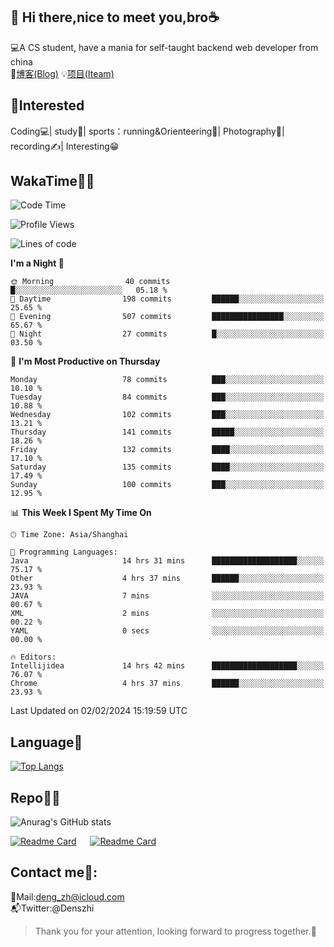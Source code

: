 👋 Hi there,nice to meet you,bro☕
---
💻A CS student, have a mania for self-taught backend web developer from china   
📌[博客(Blog)](https://github.com/HealUP/MyBlog)
💡[项目(Iteam)](https://healup.github.io/)

 <!-- waka-box start -->
 <!-- waka-box end -->
 
🧲**Interested**
--
Coding💻| study📖| sports：running&Orienteering🏃‍| Photography📸| recording✍️| Interesting😁

WakaTime👨‍💻
---
<!--START_SECTION:waka-->
![Code Time](http://img.shields.io/badge/Code%20Time-634%20hrs%2011%20mins-blue)

![Profile Views](http://img.shields.io/badge/Profile%20Views-1-blue)

![Lines of code](https://img.shields.io/badge/From%20Hello%20World%20I%27ve%20Written-205.0%20thousand%20lines%20of%20code-blue)

**I'm a Night 🦉** 

```text
🌞 Morning                40 commits          █░░░░░░░░░░░░░░░░░░░░░░░░   05.18 % 
🌆 Daytime                198 commits         ██████░░░░░░░░░░░░░░░░░░░   25.65 % 
🌃 Evening                507 commits         ████████████████░░░░░░░░░   65.67 % 
🌙 Night                  27 commits          █░░░░░░░░░░░░░░░░░░░░░░░░   03.50 % 
```
📅 **I'm Most Productive on Thursday** 

```text
Monday                   78 commits          ███░░░░░░░░░░░░░░░░░░░░░░   10.10 % 
Tuesday                  84 commits          ███░░░░░░░░░░░░░░░░░░░░░░   10.88 % 
Wednesday                102 commits         ███░░░░░░░░░░░░░░░░░░░░░░   13.21 % 
Thursday                 141 commits         █████░░░░░░░░░░░░░░░░░░░░   18.26 % 
Friday                   132 commits         ████░░░░░░░░░░░░░░░░░░░░░   17.10 % 
Saturday                 135 commits         ████░░░░░░░░░░░░░░░░░░░░░   17.49 % 
Sunday                   100 commits         ███░░░░░░░░░░░░░░░░░░░░░░   12.95 % 
```


📊 **This Week I Spent My Time On** 

```text
🕑︎ Time Zone: Asia/Shanghai

💬 Programming Languages: 
Java                     14 hrs 31 mins      ███████████████████░░░░░░   75.17 % 
Other                    4 hrs 37 mins       ██████░░░░░░░░░░░░░░░░░░░   23.93 % 
JAVA                     7 mins              ░░░░░░░░░░░░░░░░░░░░░░░░░   00.67 % 
XML                      2 mins              ░░░░░░░░░░░░░░░░░░░░░░░░░   00.22 % 
YAML                     0 secs              ░░░░░░░░░░░░░░░░░░░░░░░░░   00.00 % 

🔥 Editors: 
Intellijidea             14 hrs 42 mins      ███████████████████░░░░░░   76.07 % 
Chrome                   4 hrs 37 mins       ██████░░░░░░░░░░░░░░░░░░░   23.93 % 
```


 Last Updated on 02/02/2024 15:19:59 UTC
<!--END_SECTION:waka-->

Language🚀
---
[![Top Langs](https://github-readme-stats.vercel.app/api/top-langs/?username=HealUP&layout=compact&hide_border=true)](https://github.com/HealUP)

Repo🧑‍💻
---
![Anurag's GitHub stats](https://github-readme-stats.vercel.app/api?username=HealUP&count_private=true&show_icons=true&theme=gruvbox&hide_border=true) 

[![Readme Card](https://github-readme-stats.vercel.app/api/pin/?username=HealUP&repo=InternetEy&theme=transparent)](https://github.com/HealUP/InternetEy) &emsp;
[![Readme Card](https://github-readme-stats.vercel.app/api/pin/?username=HealUP&repo=CampusExperience&theme=transparent)](https://github.com/HealUP/CampusExperience)


Contact me📱:
---
📮Mail:deng_zh@icloud.com  
📬Twitter:@Denszhi  

> Thank you for your attention, looking forward to progress together.🎉
